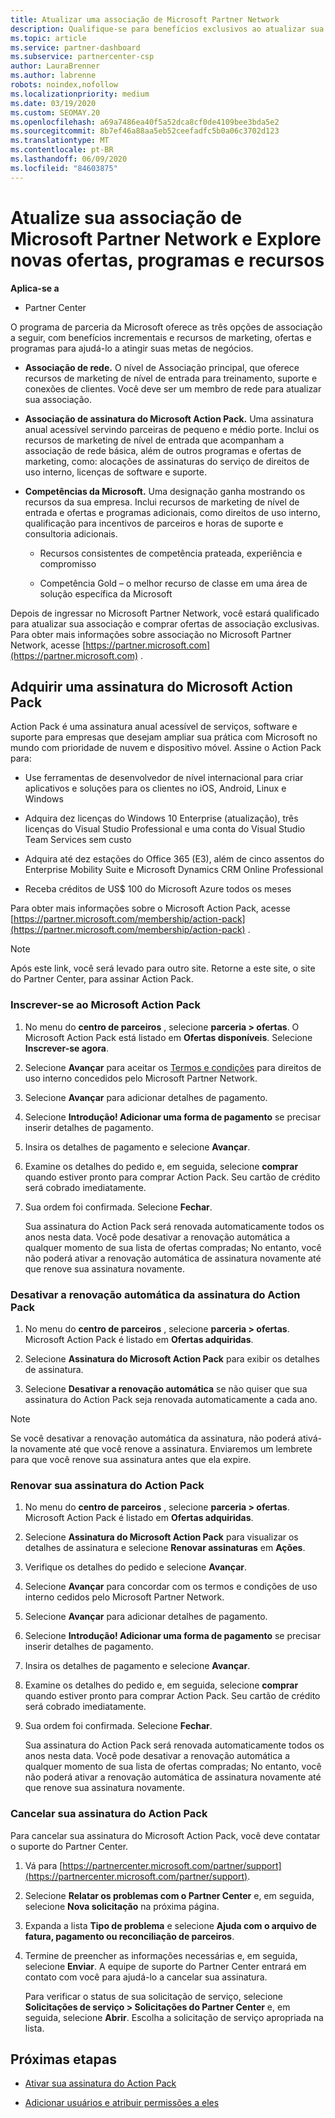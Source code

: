 ```yaml
---
title: Atualizar uma associação de Microsoft Partner Network
description: Qualifique-se para benefícios exclusivos ao atualizar sua associação do MPN para uma associação de assinatura do Microsoft Action Pack ou competências da Microsoft.
ms.topic: article
ms.service: partner-dashboard
ms.subservice: partnercenter-csp
author: LauraBrenner
ms.author: labrenne
robots: noindex,nofollow
ms.localizationpriority: medium
ms.date: 03/19/2020
ms.custom: SEOMAY.20
ms.openlocfilehash: a69a7486ea40f5a52dca8cf0de4109bee3bda5e2
ms.sourcegitcommit: 8b7ef46a88aa5eb52ceefadfc5b0a06c3702d123
ms.translationtype: MT
ms.contentlocale: pt-BR
ms.lasthandoff: 06/09/2020
ms.locfileid: "84603875"
---
```

# <a name="upgrade-your-microsoft-partner-network-membership-and-explore-new-offers-programs-and-resources"></a>Atualize sua associação de Microsoft Partner Network e Explore novas ofertas, programas e recursos

**Aplica-se a**

- Partner Center

O programa de parceria da Microsoft oferece as três opções de associação a seguir, com benefícios incrementais e recursos de marketing, ofertas e programas para ajudá-lo a atingir suas metas de negócios.

- **Associação de rede.** O nível de Associação principal, que oferece recursos de marketing de nível de entrada para treinamento, suporte e conexões de clientes. Você deve ser um membro de rede para atualizar sua associação.

- **Associação de assinatura do Microsoft Action Pack.** Uma assinatura anual acessível servindo parceiras de pequeno e médio porte. Inclui os recursos de marketing de nível de entrada que acompanham a associação de rede básica, além de outros programas e ofertas de marketing, como: alocações de assinaturas do serviço de direitos de uso interno, licenças de software e suporte.

- **Competências da Microsoft.** Uma designação ganha mostrando os recursos da sua empresa. Inclui recursos de marketing de nível de entrada e ofertas e programas adicionais, como direitos de uso interno, qualificação para incentivos de parceiros e horas de suporte e consultoria adicionais.

  - Recursos consistentes de competência prateada, experiência e compromisso

  - Competência Gold – o melhor recurso de classe em uma área de solução específica da Microsoft

Depois de ingressar no Microsoft Partner Network, você estará qualificado para atualizar sua associação e comprar ofertas de associação exclusivas. Para obter mais informações sobre associação no Microsoft Partner Network, acesse [https://partner.microsoft.com](https://partner.microsoft.com) .

## <a name="purchase-a-microsoft-action-pack-subscription"></a>Adquirir uma assinatura do Microsoft Action Pack

Action Pack é uma assinatura anual acessível de serviços, software e suporte para empresas que desejam ampliar sua prática com Microsoft no mundo com prioridade de nuvem e dispositivo móvel. Assine o Action Pack para:

- Use ferramentas de desenvolvedor de nível internacional para criar aplicativos e soluções para os clientes no iOS, Android, Linux e Windows

- Adquira dez licenças do Windows 10 Enterprise (atualização), três licenças do Visual Studio Professional e uma conta do Visual Studio Team Services sem custo

- Adquira até dez estações do Office 365 (E3), além de cinco assentos do Enterprise Mobility Suite e Microsoft Dynamics CRM Online Professional

- Receba créditos de US$ 100 do Microsoft Azure todos os meses

Para obter mais informações sobre o Microsoft Action Pack, acesse [https://partner.microsoft.com/membership/action-pack](https://partner.microsoft.com/membership/action-pack) .

> [!NOTE]  
> Após este link, você será levado para outro site. Retorne a este site, o site do Partner Center, para assinar Action Pack.

### <a name="subscribe-to-microsoft-action-pack"></a>Inscrever-se ao Microsoft Action Pack

1. No menu do **centro de parceiros** , selecione **parceria > ofertas**. O Microsoft Action Pack está listado em **Ofertas disponíveis**. Selecione **Inscrever-se agora**.

2. Selecione **Avançar** para aceitar os [Termos e condições](https://go.microsoft.com/fwlink/?linkid=842232) para direitos de uso interno concedidos pelo Microsoft Partner Network.  

3. Selecione **Avançar** para adicionar detalhes de pagamento.

4. Selecione **Introdução! Adicionar uma forma de pagamento** se precisar inserir detalhes de pagamento.

5. Insira os detalhes de pagamento e selecione **Avançar**.

6. Examine os detalhes do pedido e, em seguida, selecione **comprar** quando estiver pronto para comprar Action Pack. Seu cartão de crédito será cobrado imediatamente.

7. Sua ordem foi confirmada. Selecione **Fechar**.

   Sua assinatura do Action Pack será renovada automaticamente todos os anos nesta data. Você pode desativar a renovação automática a qualquer momento de sua lista de ofertas compradas; No entanto, você não poderá ativar a renovação automática de assinatura novamente até que renove sua assinatura novamente.

### <a name="turn-off-automatic-action-pack-subscription-renewal"></a>Desativar a renovação automática da assinatura do Action Pack

1. No menu do **centro de parceiros** , selecione **parceria > ofertas**. Microsoft Action Pack é listado em **Ofertas adquiridas**.

2. Selecione **Assinatura do Microsoft Action Pack** para exibir os detalhes de assinatura.

3. Selecione **Desativar a renovação automática** se não quiser que sua assinatura do Action Pack seja renovada automaticamente a cada ano.

> [!NOTE]  
> Se você desativar a renovação automática da assinatura, não poderá ativá-la novamente até que você renove a assinatura. Enviaremos um lembrete para que você renove sua assinatura antes que ela expire.

### <a name="renew-your-action-pack-subscription"></a>Renovar sua assinatura do Action Pack

1. No menu do **centro de parceiros** , selecione **parceria > ofertas**. Microsoft Action Pack é listado em **Ofertas adquiridas**.

2. Selecione **Assinatura do Microsoft Action Pack** para visualizar os detalhes de assinatura e selecione **Renovar assinaturas** em **Ações**.  

3. Verifique os detalhes do pedido e selecione **Avançar**.

4. Selecione **Avançar** para concordar com os termos e condições de uso interno cedidos pelo Microsoft Partner Network.  

5. Selecione **Avançar** para adicionar detalhes de pagamento.

6. Selecione **Introdução! Adicionar uma forma de pagamento** se precisar inserir detalhes de pagamento.

7. Insira os detalhes de pagamento e selecione **Avançar**.

8. Examine os detalhes do pedido e, em seguida, selecione **comprar** quando estiver pronto para comprar Action Pack. Seu cartão de crédito será cobrado imediatamente.

9. Sua ordem foi confirmada. Selecione **Fechar**.

   Sua assinatura do Action Pack será renovada automaticamente todos os anos nesta data. Você pode desativar a renovação automática a qualquer momento de sua lista de ofertas compradas; No entanto, você não poderá ativar a renovação automática de assinatura novamente até que renove sua assinatura novamente.

### <a name="cancel-your-action-pack-subscription"></a>Cancelar sua assinatura do Action Pack

Para cancelar sua assinatura do Microsoft Action Pack, você deve contatar o suporte do Partner Center.

1. Vá para [https://partnercenter.microsoft.com/partner/support](https://partnercenter.microsoft.com/partner/support).

2. Selecione **Relatar os problemas com o Partner Center** e, em seguida, selecione **Nova solicitação** na próxima página.

3. Expanda a lista **Tipo de problema** e selecione **Ajuda com o arquivo de fatura, pagamento ou reconciliação de parceiros**.

4. Termine de preencher as informações necessárias e, em seguida, selecione **Enviar**. A equipe de suporte do Partner Center entrará em contato com você para ajudá-lo a cancelar sua assinatura.

   Para verificar o status de sua solicitação de serviço, selecione **Solicitações de serviço > Solicitações do Partner Center** e, em seguida, selecione **Abrir**. Escolha a solicitação de serviço apropriada na lista.  

## <a name="next-steps"></a>Próximas etapas

- [Ativar sua assinatura do Action Pack](manage-your-partner-network-benefits.md)

- [Adicionar usuários e atribuir permissões a eles](create-user-accounts-and-set-permissions.md)
